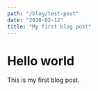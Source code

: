 ```yaml
---
path: "/blog/test-post"
date: "2020-02-12"
title: "My first blog post"
---
```


# Hello world

This is my first blog post.
